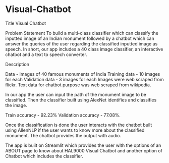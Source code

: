 # Visual-Chatbot
Title
Visual Chatbot

Problem Statement
To build a multi-class classifier which can classify the inputted image of an Indian monument followed by a chatbot which can answer the queries of the user regarding the classified inputted image as speech. In short, our app includes a 40 class image classifier, an interactive chatbot and a text to speech converter.

Description

Data - Images of 40 famous monuments of India Training data - 10 images for each
Validation data - 3 images for each
Images were web scraped from flickr. Text data for chatbot purpose was web scraped from wikipedia.

In our app the user can input the path of the monument image to be classified. Then the classifier built using AlexNet identifies and classifies the image.

Train accuracy - 92.23% 
Validation accuracy - 77.08%. 

Once the classification is done the user interacts with the chatbot built using AllenNLP if the user wants to know more about the classified monument. The chatbot provides the output with audio.

The app is built on Streamlit which provides the user with the options of an ABOUT page to know about HAL9000 Visual Chatbot and another option of Chatbot which includes the classifier.

